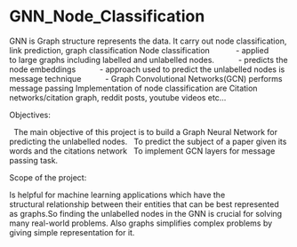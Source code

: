 # GNN_Node_Classification
GNN is Graph structure represents the data.
It carry out node classification, link prediction, graph classification
Node classification 
          - applied to large graphs including labelled and unlabelled nodes.
          - predicts the node embeddings
          - approach used to predict the unlabelled nodes is message technique
          - Graph Convolutional Networks(GCN) performs message passing
Implementation of node classification are Citation networks/citation graph, reddit posts, youtube videos etc...

Objectives:

  The main objective of this project is to build a Graph Neural Network for 	predicting the unlabelled nodes.
  To predict the subject of a paper given its words and the citations network
  To implement GCN layers for message passing task.
  
Scope of the project:

Is helpful for machine learning applications which have the structural relationship between their entities that can be best represented as graphs.So finding the unlabelled nodes in the GNN is crucial for solving many real-world problems.
Also graphs simplifies complex problems by giving simple representation for it.

